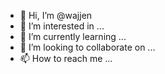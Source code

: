- 👋 Hi, I’m @wajjen
- 👀 I’m interested in ...
- 🌱 I’m currently learning ...
- 💞️ I’m looking to collaborate on ...
- 📫 How to reach me ...

<!---
wajjen/wajjen is a ✨ special ✨ repository because its `README.md` (this file) appears on your GitHub profile.
You can click the Preview link to take a look at your changes.
--->
